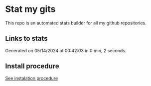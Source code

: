 # Stat my gits

This repo is an automated stats builder for all my github repositories.

## Links to stats


Generated on 05/14/2024 at 00:42:03 in 0 min, 2 seconds.

## Install procedure

[See instalation procedure](./src/install.md)
